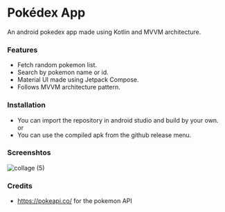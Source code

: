 # Pokédex App
An android pokedex app made using Kotlin and MVVM architecture.
### Features
- Fetch random pokemon list.
- Search by pokemon name or id.
- Material UI made using Jetpack Compose.
- Follows MVVM architecture pattern.
### Installation
- You can import the repository in android studio and build by your own. or
- You can use the compiled apk from the github release menu.
### Screenshtos
![collage (5)](https://github.com/bunnykek/Pokedex-App/assets/67633271/2dfed8be-a1a1-4aa1-9347-413b33c8880b)

### Credits
- https://pokeapi.co/ for the pokemon API
